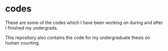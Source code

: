 # codes
These are some of the codes which I have been working on during and after I finished my undergrads.


This repository also contains the code for my undergraduate thesis on human counting.
